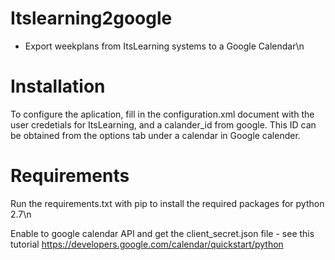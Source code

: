 # Itslearning2google 
- Export weekplans from ItsLearning systems to a Google Calendar\n


# Installation
To configure the aplication, fill in the configuration.xml document with the user credetials for ItsLearning, and a calander_id from google. This ID can be obtained from the options tab under a calendar in Google calender.

# Requirements

Run the requirements.txt with pip to install the required packages for python 2.7\n

Enable to google calendar API and get the client_secret.json file - see this tutorial https://developers.google.com/calendar/quickstart/python 
